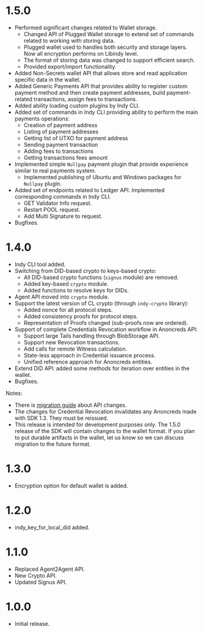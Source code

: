 # 1.5.0

* Performed significant changes related to Wallet storage. 
    * Changed API of Plugged Wallet storage to extend set of commands related to working with storing data. 
    * Plugged wallet used to handles both security and storage layers. Now all encryption performs on Libindy level. 
    * The format of storing data was changed to support efficient search.
    * Provided export/import functionality.
* Added Non-Secrets wallet API that allows store and read application specific data in the wallet.
* Added Generic Payments API that provides ability to register custom payment method 
and then create payment addresses, build payment-related transactions, assign fees to transactions.
* Added ability loading custom plugins by Indy CLI.
* Added set of commands in Indy CLI providing ability to perform the main payments operations:
  * Creation of payment address
  * Listing of payment addresses
  * Getting list of UTXO for payment address
  * Sending payment transaction
  * Adding fees to transactions
  * Getting transactions fees amount
* Implemented simple `Nullpay` payment plugin that provide experience similar to real payments system.
  * Implemented publishing of Ubuntu and Windows packages for `Nullpay` plugin.
* Added set of endpoints related to Ledger API. Implemented corresponding commands in Indy CLI. 
    * GET Validator Info request.
    * Restart POOL request.
    * Add Multi Signature to request.
* Bugfixes.

# 1.4.0

* Indy CLI tool added.
* Switching from DID-based crypto to keys-based crypto:
  * All DID-based crypto functions (`signus` module) are removed.
  * Added key-based `crypto` module.
  * Added functions to resolve keys for DIDs.
* Agent API moved into `crypto` module.
* Support the latest version of CL crypto (through `indy-crypto` library):
  * Added nonce for all protocol steps.
  * Added consistency proofs for protocol steps.
  * Representation of Proofs changed (sub-proofs now are ordered).
* Support of complete Credentials Revocation workflow in Anoncreds API:
  * Support large Tails handling through BlobStorage API.
  * Support new Revocation transactions.
  * Add calls for remote Witness calculation.
  * State-less approach in Credential issuance process.
  * Unified reference approach for Anoncreds entities.
* Extend DID API: added some methods for iteration over entities in the wallet. 
* Bugfixes.

Notes:
* There is [migration guide](doc/migration-guide.md) about API changes.
* The changes for Credential Revocation invalidates any Anoncreds made with SDK 1.3. They must be reissued.
* This release is intended for development purposes only. The 1.5.0 release of the SDK will contain changes to the wallet format. If you plan to put durable artifacts in the wallet, let us know so we can discuss migration to the future format.

# 1.3.0

* Encryption option for default wallet is added.

# 1.2.0

* indy_key_for_local_did added.

# 1.1.0

* Replaced Agent2Agent API.
* New Crypto API.
* Updated Signus API.

# 1.0.0

* Initial release.
